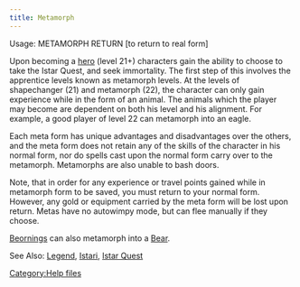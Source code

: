 ```yaml
---
title: Metamorph
---
```


Usage: METAMORPH <ANIMAL> RETURN \[to return to real form\]

Upon becoming a [hero](hero "wikilink") (level 21+) characters gain the
ability to choose to take the Istar Quest, and seek immortality. The
first step of this involves the apprentice levels known as metamorph
levels. At the levels of shapechanger (21) and metamorph (22), the
character can only gain experience while in the form of an animal. The
animals which the player may become are dependent on both his level and
his alignment. For example, a good player of level 22 can metamorph into
an eagle.

Each meta form has unique advantages and disadvantages over the others,
and the meta form does not retain any of the skills of the character in
his normal form, nor do spells cast upon the normal form carry over to
the metamorph. Metamorphs are also unable to bash doors.

Note, that in order for any experience or travel points gained while in
metamorph form to be saved, you must return to your normal form.
However, any gold or equipment carried by the meta form will be lost
upon return. Metas have no autowimpy mode, but can flee manually if they
choose.

[Beornings](Beorning "wikilink") can also metamorph into a
[Bear](Bear "wikilink").

See Also: [Legend](Legend "wikilink"), [Istari](Istari "wikilink"),
[Istar Quest](Istar_Quest "wikilink")

[Category:Help files](Category:Help_files "wikilink")